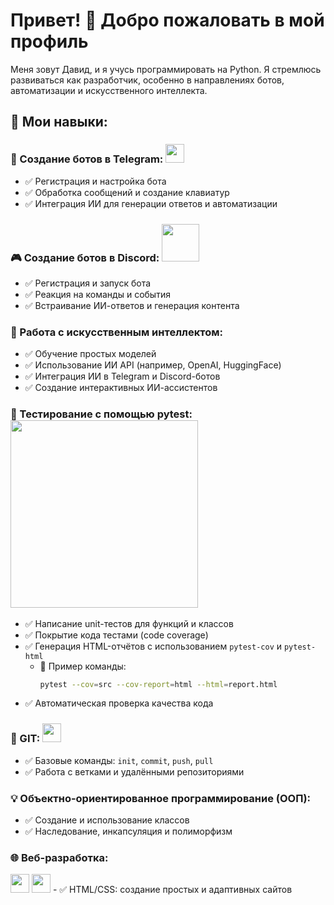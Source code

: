 # Привет! 👋 Добро пожаловать в мой профиль

Меня зовут Давид, и я учусь программировать на Python. Я стремлюсь развиваться как разработчик, особенно в направлениях ботов, автоматизации и искусственного интеллекта.

## 🌟 Мои навыки:

### 🤖 Создание ботов в Telegram: <img src="https://upload.wikimedia.org/wikipedia/commons/8/82/Telegram_logo.svg" width="30">
- ✅ Регистрация и настройка бота  
- ✅ Обработка сообщений и создание клавиатур  
- ✅ Интеграция ИИ для генерации ответов и автоматизации  

### 🎮 Создание ботов в Discord: <img src="https://upload.wikimedia.org/wikipedia/en/9/98/Discord_logo.svg" width="60">
- ✅ Регистрация и запуск бота  
- ✅ Реакция на команды и события  
- ✅ Встраивание ИИ-ответов и генерация контента  

### 🧠 Работа с искусственным интеллектом:
- ✅ Обучение простых моделей  
- ✅ Использование ИИ API (например, OpenAI, HuggingFace)  
- ✅ Интеграция ИИ в Telegram и Discord-ботов  
- ✅ Создание интерактивных ИИ-ассистентов  

### 🧪 Тестирование с помощью pytest:<img src="https://github.com/user-attachments/assets/ff008eb0-fe3f-4006-a460-ae194994db71" width="300">


- ✅ Написание unit-тестов для функций и классов  
- ✅ Покрытие кода тестами (code coverage)  
- ✅ Генерация HTML-отчётов с использованием `pytest-cov` и `pytest-html`  
  - 📄 Пример команды:  
    ```bash
    pytest --cov=src --cov-report=html --html=report.html
    ```
- ✅ Автоматическая проверка качества кода 

### 🧰 GIT: <img src="https://git-scm.com/images/logos/downloads/Git-Icon-1788C.svg" width="30">
- ✅ Базовые команды: `init`, `commit`, `push`, `pull`  
- ✅ Работа с ветками и удалёнными репозиториями  

### 💡 Объектно-ориентированное программирование (ООП):
- ✅ Создание и использование классов  
- ✅ Наследование, инкапсуляция и полиморфизм  

### 🌐 Веб-разработка:  
<img src="https://upload.wikimedia.org/wikipedia/commons/d/d5/CSS3_logo_and_wordmark.svg" width="30">  
<img src="https://upload.wikimedia.org/wikipedia/commons/6/61/HTML5_logo_and_wordmark.svg" width="30">
- ✅ HTML/CSS: создание простых и адаптивных сайтов  

